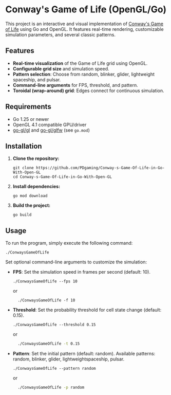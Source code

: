 # Conway's Game of Life (OpenGL/Go)

This project is an interactive and visual implementation of [Conway's Game of Life](https://en.wikipedia.org/wiki/Conway%27s_Game_of_Life) using Go and OpenGL. It features real-time rendering, customizable simulation parameters, and several classic patterns.

## Features

- **Real-time visualization** of the Game of Life grid using OpenGL.
- **Configurable grid size** and simulation speed.
- **Pattern selection**: Choose from random, blinker, glider, lightweight spaceship, and pulsar.
- **Command-line arguments** for FPS, threshold, and pattern.
- **Toroidal (wrap-around) grid**: Edges connect for continuous simulation.

## Requirements

- Go 1.25 or newer
- OpenGL 4.1 compatible GPU/driver
- [go-gl/gl](https://github.com/go-gl/gl) and [go-gl/glfw](https://github.com/go-gl/glfw) (see `go.mod`)

## Installation

1. **Clone the repository:**

   ```
   git clone https://github.com/PDgaming/Conway-s-Game-Of-Life-in-Go-With-Open-GL
   cd Conway-s-Game-Of-Life-in-Go-With-Open-GL
   ```

2. **Install dependencies:**

   ```
   go mod download
   ```

3. **Build the project:**
   ```
   go build
   ```

## Usage

To run the program, simply execute the following command:

```
./ConwaysGameOfLife
```

Set optional command-line arguments to customize the simulation:

- **FPS**: Set the simulation speed in frames per second (default: 10).

  ```
  ./ConwaysGameOfLife --fps 10
  ```

  or

  ```
    ./ConwaysGameOfLife -f 10
  ```

- **Threshold**: Set the probability threshold for cell state change (default: 0.15).

  ```
  ./ConwaysGameOfLife --threshold 0.15
  ```

  or

  ```bash
    ./ConwaysGameOfLife -t 0.15
  ```

- **Pattern**: Set the initial pattern (default: random). Available patterns: random, blinker, glider, lightweightspaceship, pulsar.
  ```
  ./ConwaysGameOfLife --pattern random
  ```
  or
  ```bash
    ./ConwaysGameOfLife -p random
  ```
